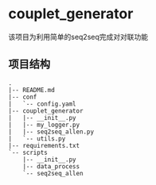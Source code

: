 # couplet_generator
该项目为利用简单的seq2seq完成对对联功能
## 项目结构
```
.
|-- README.md
|-- conf
|   `-- config.yaml
|-- couplet_generator
|   |-- __init__.py
|   |-- my_logger.py
|   |-- seq2seq_allen.py
|   `-- utils.py
|-- requirements.txt
`-- scripts
    |-- __init__.py
    |-- data_process
    `-- seq2seq_allen

```
